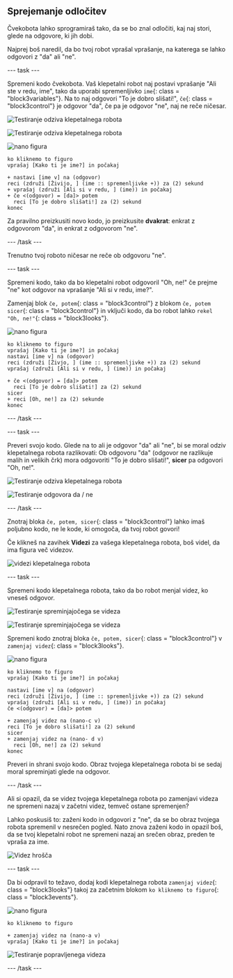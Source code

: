 ## Sprejemanje odločitev

Čvekobota lahko sprogramiraš tako, da se bo znal odločiti, kaj naj stori, glede na odgovore, ki jih dobi.

Najprej boš naredil, da bo tvoj robot vprašal vprašanje, na katerega se lahko odgovori z "da" ali "ne".

\--- task \---

Spremeni kodo čvekobota. Vaš klepetalni robot naj postavi vprašanje "Ali ste v redu, ime", tako da uporabi spremenljivko `ime`{: class = "block3variables"}. Na to naj odgovori "To je dobro slišati!", `če`{: class = "block3control"} je odgovor "da", če pa je odgovor "ne", naj ne reče ničesar.

![Testiranje odziva klepetalnega robota](images/chatbot-if-test1-annotated.png)

![Testiranje odziva klepetalnega robota](images/chatbot-if-test2.png)

![nano figura](images/nano-sprite.png)

```blocks3
ko kliknemo to figuro
vprašaj [Kako ti je ime?] in počakaj

+ nastavi [ime v] na (odgovor)
reci (združi [Živijo, ] (ime :: spremenljivke +)) za (2) sekund
+ vprašaj (združi [Ali si v redu, ] (ime)) in počakaj
+ če <(odgovor) = [da]> potem 
  reci [To je dobro slišati!] za (2) sekund
konec
```

Za pravilno preizkusiti novo kodo, jo preizkusite **dvakrat**: enkrat z odgovorom "da", in enkrat z odgovorom "ne".

\--- /task \---

Trenutno tvoj roboto ničesar ne reče ob odgovoru "ne".

\--- task \---

Spremeni kodo, tako da bo klepetalni robot odgovoril "Oh, ne!" če prejme "ne" kot odgovor na vprašanje "Ali si v redu, ime?".

Zamenjaj blok `če, potem`{: class = "block3control"} z blokom `če, potem sicer`{: class = "block3control"} in vključi kodo, da bo robot lahko `rekel "Oh, ne!"`{: class = "block3looks"}.

![nano figura](images/nano-sprite.png)

```blocks3
ko kliknemo to figuro
vprašaj [Kako ti je ime?] in počakaj
nastavi [ime v] na (odgovor)
reci (združi [Živjo, ] (ime :: spremenljivke +)) za (2) sekund
vprašaj (združi [Ali si v redu, ] (ime)) in počakaj

+ če <(odgovor) = [da]> potem 
  reci [To je dobro slišati!] za (2) sekund
sicer
+ reci [Oh, ne!] za (2) sekunde
konec
```

\--- /task \---

\--- task \---

Preveri svojo kodo. Glede na to ali je odgovor "da" ali "ne", bi se moral odziv klepetalnega robota razlikovati: Ob odgovoru "da" (odgovor ne razlikuje malih in velikih črk) mora odgovoriti "To je dobro slišati!", **sicer** pa odgovori "Oh, ne!".

![Testiranje odziva klepetalnega robota](images/chatbot-if-test2.png)

![Testiranje odgovora da / ne](images/chatbot-if-else-test.png)

\--- /task \---

Znotraj bloka `če, potem, sicer`{: class = "block3control"} lahko imaš poljubno kodo, ne le kode, ki omogoča, da tvoj robot govori!

Če klikneš na zavihek **Videzi** za vašega klepetalnega robota, boš videl, da ima figura več videzov.

![videzi klepetalnega robota](images/chatbot-costume-view-annotated.png)

\--- task \---

Spremeni kodo klepetalnega robota, tako da bo robot menjal videz, ko vneseš odgovor.

![Testiranje spreminjajočega se videza](images/chatbot-costume-test1.png)

![Testiranje spreminjajočega se videza](images/chatbot-costume-test2.png)

Spremeni kodo znotraj bloka `če, potem, sicer`{: class = "block3control"} v `zamenjaj videz`{: class = "block3looks"}.

![nano figura](images/nano-sprite.png)

```blocks3
ko kliknemo to figuro
vprašaj [Kako ti je ime?] in počakaj

nastavi [ime v] na (odgovor)
reci (združi [Živijo, ] (ime :: spremenljivke +)) za (2) sekund
vprašaj (združi [Ali si v redu, ] (ime)) in počakaj
če <(odgovor) = [da]> potem 

+ zamenjaj videz na (nano-c v)  
reci [To je dobro slišati!] za (2) sekund
sicer
+ zamenjaj videz na (nano- d v)
  reci [Oh, ne!] za (2) sekund
konec
```

Preveri in shrani svojo kodo. Obraz tvojega klepetalnega robota bi se sedaj moral spreminjati glede na odgovor.

\--- /task \---

Ali si opazil, da se videz tvojega klepetalnega robota po zamenjavi videza ne spremeni nazaj v začetni videz, temveč ostane spremenjen?

Lahko poskusiš to: zaženi kodo in odgovori z "ne", da se bo obraz tvojega robota spremenil v nesrečen pogled. Nato znova zaženi kodo in opazil boš, da se tvoj klepetalni robot ne spremeni nazaj an srečen obraz, preden te vpraša za ime.

![Videz hrošča](images/chatbot-costume-bug-test.png)

\--- task \---

Da bi odpravil to težavo, dodaj kodi klepetalnega robota `zamenjaj videz`{: class = "block3looks"} takoj za začetnim blokom `ko kliknemo to figuro`{: class = "block3events"}.

![nano figura](images/nano-sprite.png)

```blocks3
ko kliknemo to figuro

+ zamenjaj videz na (nano-a v)
vprašaj [Kako ti je ime?] in počakaj
```

![Testiranje popravljenega videza](images/chatbot-costume-fix-test.png)

\--- /task \---